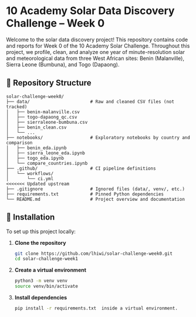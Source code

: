 # 10 Academy Solar Data Discovery Challenge – Week 0

Welcome to the solar data discovery project! This repository contains code and reports for Week 0 of the 10 Academy Solar Challenge. Throughout this project, we profile, clean, and analyze one year of minute-resolution solar and meteorological data from three West African sites: Benin (Malanville), Sierra Leone (Bumbuna), and Togo (Dapaong).

## 📁 Repository Structure

```
solar-challenge-week0/
├── data/                       # Raw and cleaned CSV files (not tracked)
│   ├── benin-malanville.csv
│   ├── togo-dapaong_qc.csv
│   ├── sierraleone-bumbuna.csv
│   ├── benin_clean.csv
│   └── ...
├── notebooks/                  # Exploratory notebooks by country and comparison
│   ├── benin_eda.ipynb
│   ├── sierra_leone_eda.ipynb
│   ├── togo_eda.ipynb
│   └── compare_countries.ipynb
├── .github/                    # CI pipeline definitions
│   └── workflows/
│       └── ci.yml
<<<<<<< Updated upstream
├── .gitignore                  # Ignored files (data/, venv/, etc.)
├── requirements.txt            # Pinned Python dependencies
└── README.md                   # Project overview and documentation
```

## 🔧 Installation
To set up this project locally:

1. **Clone the repository**

   ```bash
   git clone https://github.com/lhiwi/solar-challenge-week0.git
   cd solar-challenge-week1
   ```

2. **Create a virtual environment**

   ```bash
   python3 -m venv venv
   source venv/bin/activate
   ```

3. **Install dependencies**

   ```bash
   pip install -r requirements.txt  inside a virtual environment.
   ```
